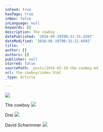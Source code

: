 ```yaml
---
inFeed: true
hasPage: true
inNav: false
inLanguage: null
keywords: []
description: The cowboy
datePublished: '2016-05-19T00:31:31.428Z'
dateModified: '2016-05-19T00:31:12.689Z'
title: ''
author: []
authors: []
publisher: null
starred: false
sourcePath: _posts/2016-05-19-the-cowboy.md
url: the-cowboy/index.html
_type: Article

---
```

![](https://the-grid-user-content.s3-us-west-2.amazonaws.com/c3d57736-b91b-4733-9190-360933a0fc10.jpg)

The cowboy
![](https://the-grid-user-content.s3-us-west-2.amazonaws.com/021ca11d-661d-40f6-bc59-8d553fc8c6d9.jpg)

Drei
![](https://the-grid-user-content.s3-us-west-2.amazonaws.com/a508e387-8a4d-45a4-a42b-fa7d7e04e074.jpg)

David Schwimmer
![](https://the-grid-user-content.s3-us-west-2.amazonaws.com/b2a52c6b-cc13-4af5-b551-64ef6d5f8478.jpg)